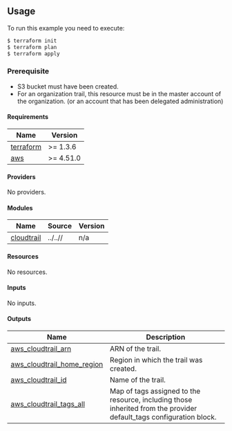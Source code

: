 ## Usage

To run this example you need to execute:

```bash
$ terraform init
$ terraform plan
$ terraform apply
```


### **Prerequisite**

  * S3 bucket must have been created.
  * For an organization trail, this resource must be in the master account of the organization. (or an account that has been delegated administration)

[//]: # (BEGIN_TF_DOCS)
#### Requirements

| Name | Version |
|------|---------|
| <a name="requirement_terraform"></a> [terraform](#requirement_terraform) | >= 1.3.6 |
| <a name="requirement_aws"></a> [aws](#requirement_aws) | >= 4.51.0 |

#### Providers

No providers.

#### Modules

| Name | Source | Version |
|------|--------|---------|
| <a name="module_cloudtrail"></a> [cloudtrail](#module_cloudtrail) | ../..// | n/a |

#### Resources

No resources.

#### Inputs

No inputs.

#### Outputs

| Name | Description |
|------|-------------|
| <a name="output_aws_cloudtrail_arn"></a> [aws_cloudtrail_arn](#output_aws_cloudtrail_arn) | ARN of the trail. |
| <a name="output_aws_cloudtrail_home_region"></a> [aws_cloudtrail_home_region](#output_aws_cloudtrail_home_region) | Region in which the trail was created. |
| <a name="output_aws_cloudtrail_id"></a> [aws_cloudtrail_id](#output_aws_cloudtrail_id) | Name of the trail. |
| <a name="output_aws_cloudtrail_tags_all"></a> [aws_cloudtrail_tags_all](#output_aws_cloudtrail_tags_all) | Map of tags assigned to the resource, including those inherited from the provider default_tags configuration block. |

[//]: # (END_TF_DOCS)